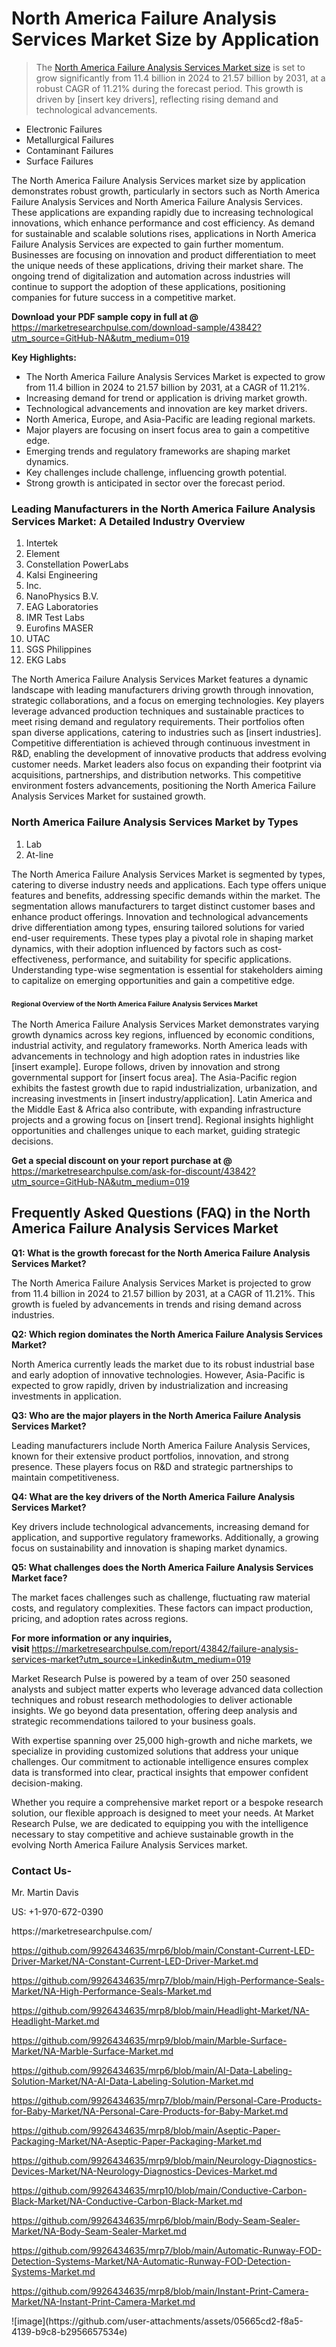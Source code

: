 <h1>North America Failure Analysis Services Market&nbsp;Size by Application</h1><blockquote><p>The <a href="https://marketresearchpulse.com/download-sample/43842?utm_source=GitHub-NA&amp;utm_medium=019">North America Failure Analysis Services Market size</a> is set to grow significantly from 11.4 billion in 2024 to 21.57 billion by 2031, at a robust CAGR of 11.21% during the forecast period. This growth is driven by [insert key drivers], reflecting rising demand and technological advancements.</p></blockquote><ul><li>Electronic Failures<li> Metallurgical Failures<li> Contaminant Failures<li> Surface Failures</li></ul><p>The North America Failure Analysis Services market size by application demonstrates robust growth, particularly in sectors such as North America Failure Analysis Services and North America Failure Analysis Services. These applications are expanding rapidly due to increasing technological innovations, which enhance performance and cost efficiency. As demand for sustainable and scalable solutions rises, applications in North America Failure Analysis Services are expected to gain further momentum. Businesses are focusing on innovation and product differentiation to meet the unique needs of these applications, driving their market share. The ongoing trend of digitalization and automation across industries will continue to support the adoption of these applications, positioning companies for future success in a competitive market.</p><p><strong>Download your PDF sample copy in full at @ </strong><a href="https://marketresearchpulse.com/download-sample/43842?utm_source=GitHub-NA&amp;utm_medium=019">https://marketresearchpulse.com/download-sample/43842?utm_source=GitHub-NA&amp;utm_medium=019</a></p><p><strong>Key Highlights: </strong></p><ul><li>The North America Failure Analysis Services Market is expected to grow from 11.4 billion in 2024 to 21.57 billion by 2031, at a CAGR of 11.21%.</li><li>Increasing demand for trend or application is driving market growth.</li><li>Technological advancements and innovation are key market drivers.</li><li>North America, Europe, and Asia-Pacific are leading regional markets.</li><li>Major players are focusing on insert focus area to gain a competitive edge.</li><li>Emerging trends and regulatory frameworks are shaping market dynamics.</li><li>Key challenges include challenge, influencing growth potential.</li><li>Strong growth is anticipated in sector over the forecast period.</li></ul><h3>Leading Manufacturers in the North America Failure Analysis Services Market: A Detailed Industry Overview</h3><ol><li>Intertek</li><li>Element</li><li>Constellation PowerLabs</li><li>Kalsi Engineering</li><li>Inc.</li><li>NanoPhysics B.V.</li><li>EAG Laboratories</li><li>IMR Test Labs</li><li>Eurofins MASER</li><li>UTAC</li><li>SGS Philippines</li><li>EKG Labs</li></ol><div class="flex max-w-full flex-col flex-grow"><div class="min-h-8 text-message flex w-full flex-col items-end gap-2 whitespace-normal break-words [.text-message+&amp;]:mt-5" dir="auto" data-message-author-role="assistant" data-message-id="fd8432e4-4910-450d-b182-61b7bfb0a01f" data-message-model-slug="gpt-4o"><div class="flex w-full flex-col gap-1 empty:hidden first:pt-[3px]"><div class="markdown prose w-full break-words dark:prose-invert light"><p>The North America Failure Analysis Services Market features a dynamic landscape with leading manufacturers driving growth through innovation, strategic collaborations, and a focus on emerging technologies. Key players leverage advanced production techniques and sustainable practices to meet rising demand and regulatory requirements. Their portfolios often span diverse applications, catering to industries such as [insert industries]. Competitive differentiation is achieved through continuous investment in R&amp;D, enabling the development of innovative products that address evolving customer needs. Market leaders also focus on expanding their footprint via acquisitions, partnerships, and distribution networks. This competitive environment fosters advancements, positioning the North America Failure Analysis Services Market for sustained growth.</p></div></div></div></div><h3>North America Failure Analysis Services Market by Types</h3><ol><li>Lab<li> At-line</li></ol><div class="flex max-w-full flex-col flex-grow"><div class="min-h-8 text-message flex w-full flex-col items-end gap-2 whitespace-normal break-words [.text-message+&amp;]:mt-5" dir="auto" data-message-author-role="assistant" data-message-id="084470be-0bb7-4664-bddf-5156b4f41249" data-message-model-slug="gpt-4o-mini"><div class="flex w-full flex-col gap-1 empty:hidden first:pt-[3px]"><div class="markdown prose w-full break-words dark:prose-invert light"><p>The North America Failure Analysis Services Market is segmented by types, catering to diverse industry needs and applications. Each type offers unique features and benefits, addressing specific demands within the market. The segmentation allows manufacturers to target distinct customer bases and enhance product offerings. Innovation and technological advancements drive differentiation among types, ensuring tailored solutions for varied end-user requirements. These types play a pivotal role in shaping market dynamics, with their adoption influenced by factors such as cost-effectiveness, performance, and suitability for specific applications. Understanding type-wise segmentation is essential for stakeholders aiming to capitalize on emerging opportunities and gain a competitive edge.</p></div></div></div></div><h3><span style="font-size: 11px;">Regional Overview of the North America Failure Analysis Services Market</span></h3><div class="flex max-w-full flex-col flex-grow"><div class="min-h-8 text-message flex w-full flex-col items-end gap-2 whitespace-normal break-words [.text-message+&amp;]:mt-5" dir="auto" data-message-author-role="assistant" data-message-id="e9038762-ce64-4e30-91c9-9bd413514231" data-message-model-slug="gpt-4o-mini"><div class="flex w-full flex-col gap-1 empty:hidden first:pt-[3px]"><div class="markdown prose w-full break-words dark:prose-invert light"><p>The North America Failure Analysis Services Market demonstrates varying growth dynamics across key regions, influenced by economic conditions, industrial activity, and regulatory frameworks. North America leads with advancements in technology and high adoption rates in industries like [insert example]. Europe follows, driven by innovation and strong governmental support for [insert focus area]. The Asia-Pacific region exhibits the fastest growth due to rapid industrialization, urbanization, and increasing investments in [insert industry/application]. Latin America and the Middle East &amp; Africa also contribute, with expanding infrastructure projects and a growing focus on [insert trend]. Regional insights highlight opportunities and challenges unique to each market, guiding strategic decisions.</p></div></div></div></div><p><strong>Get a special discount on your report purchase at @ </strong><a href="https://marketresearchpulse.com/ask-for-discount/43842?utm_source=GitHub-NA&amp;utm_medium=019">https://marketresearchpulse.com/ask-for-discount/43842?utm_source=GitHub-NA&amp;utm_medium=019</a></p><h2>Frequently Asked Questions (FAQ) in the North America Failure Analysis Services Market</h2><p><strong>Q1: What is the growth forecast for the North America Failure Analysis Services Market?</strong></p><p>The North America Failure Analysis Services Market is projected to grow from 11.4 billion in 2024 to 21.57 billion by 2031, at a CAGR of 11.21%. This growth is fueled by advancements in trends and rising demand across industries.</p><p><strong>Q2: Which region dominates the North America Failure Analysis Services Market?</strong></p><p>North America currently leads the market due to its robust industrial base and early adoption of innovative technologies. However, Asia-Pacific is expected to grow rapidly, driven by industrialization and increasing investments in application.</p><p><strong>Q3: Who are the major players in the North America Failure Analysis Services Market?</strong></p><p>Leading manufacturers include North America Failure Analysis Services, known for their extensive product portfolios, innovation, and strong presence. These players focus on R&amp;D and strategic partnerships to maintain competitiveness.</p><p><strong>Q4: What are the key drivers of the North America Failure Analysis Services Market?</strong></p><p>Key drivers include technological advancements, increasing demand for application, and supportive regulatory frameworks. Additionally, a growing focus on sustainability and innovation is shaping market dynamics.</p><p><strong>Q5: What challenges does the North America Failure Analysis Services Market face?</strong></p><p>The market faces challenges such as challenge, fluctuating raw material costs, and regulatory complexities. These factors can impact production, pricing, and adoption rates across regions.</p><p><strong>For more information or any inquiries, visit&nbsp;</strong><a href="https://marketresearchpulse.com/report/43842/failure-analysis-services-market?utm_source=Linkedin&utm_medium=019">https://marketresearchpulse.com/report/43842/failure-analysis-services-market?utm_source=Linkedin&utm_medium=019</a></p><p>Market Research Pulse is powered by a team of over 250 seasoned analysts and subject matter experts who leverage advanced data collection techniques and robust research methodologies to deliver actionable insights. We go beyond data presentation, offering deep analysis and strategic recommendations tailored to your business goals.</p><p>With expertise spanning over 25,000 high-growth and niche markets, we specialize in providing customized solutions that address your unique challenges. Our commitment to actionable intelligence ensures complex data is transformed into clear, practical insights that empower confident decision-making.</p><p>Whether you require a comprehensive market report or a bespoke research solution, our flexible approach is designed to meet your needs. At Market Research Pulse, we are dedicated to equipping you with the intelligence necessary to stay competitive and achieve sustainable growth in the evolving North America Failure Analysis Services market.</p><h3><strong>Contact Us-</strong></h3><p>Mr. Martin Davis</p><p>US: +1-970-672-0390</p><p>https://marketresearchpulse.com/</p><p><a href="https://github.com/9926434635/mrp6/blob/main/Constant-Current-LED-Driver-Market/NA-Constant-Current-LED-Driver-Market.md">https://github.com/9926434635/mrp6/blob/main/Constant-Current-LED-Driver-Market/NA-Constant-Current-LED-Driver-Market.md</a></p><p><a href="https://github.com/9926434635/mrp7/blob/main/High-Performance-Seals-Market/NA-High-Performance-Seals-Market.md">https://github.com/9926434635/mrp7/blob/main/High-Performance-Seals-Market/NA-High-Performance-Seals-Market.md</a></p><p><a href="https://github.com/9926434635/mrp8/blob/main/Headlight-Market/NA-Headlight-Market.md">https://github.com/9926434635/mrp8/blob/main/Headlight-Market/NA-Headlight-Market.md</a></p><p><a href="https://github.com/9926434635/mrp9/blob/main/Marble-Surface-Market/NA-Marble-Surface-Market.md">https://github.com/9926434635/mrp9/blob/main/Marble-Surface-Market/NA-Marble-Surface-Market.md</a></p><p><a href="https://github.com/9926434635/mrp6/blob/main/AI-Data-Labeling-Solution-Market/NA-AI-Data-Labeling-Solution-Market.md">https://github.com/9926434635/mrp6/blob/main/AI-Data-Labeling-Solution-Market/NA-AI-Data-Labeling-Solution-Market.md</a></p><p><a href="https://github.com/9926434635/mrp7/blob/main/Personal-Care-Products-for-Baby-Market/NA-Personal-Care-Products-for-Baby-Market.md">https://github.com/9926434635/mrp7/blob/main/Personal-Care-Products-for-Baby-Market/NA-Personal-Care-Products-for-Baby-Market.md</a></p><p><a href="https://github.com/9926434635/mrp8/blob/main/Aseptic-Paper-Packaging-Market/NA-Aseptic-Paper-Packaging-Market.md">https://github.com/9926434635/mrp8/blob/main/Aseptic-Paper-Packaging-Market/NA-Aseptic-Paper-Packaging-Market.md</a></p><p><a href="https://github.com/9926434635/mrp9/blob/main/Neurology-Diagnostics-Devices-Market/NA-Neurology-Diagnostics-Devices-Market.md">https://github.com/9926434635/mrp9/blob/main/Neurology-Diagnostics-Devices-Market/NA-Neurology-Diagnostics-Devices-Market.md</a></p><p><a href="https://github.com/9926434635/mrp10/blob/main/Conductive-Carbon-Black-Market/NA-Conductive-Carbon-Black-Market.md">https://github.com/9926434635/mrp10/blob/main/Conductive-Carbon-Black-Market/NA-Conductive-Carbon-Black-Market.md</a></p><p><a href="https://github.com/9926434635/mrp6/blob/main/Body-Seam-Sealer-Market/NA-Body-Seam-Sealer-Market.md">https://github.com/9926434635/mrp6/blob/main/Body-Seam-Sealer-Market/NA-Body-Seam-Sealer-Market.md</a></p><p><a href="https://github.com/9926434635/mrp7/blob/main/Automatic-Runway-FOD-Detection-Systems-Market/NA-Automatic-Runway-FOD-Detection-Systems-Market.md">https://github.com/9926434635/mrp7/blob/main/Automatic-Runway-FOD-Detection-Systems-Market/NA-Automatic-Runway-FOD-Detection-Systems-Market.md</a></p><p><a href="https://github.com/9926434635/mrp8/blob/main/Instant-Print-Camera-Market/NA-Instant-Print-Camera-Market.md">https://github.com/9926434635/mrp8/blob/main/Instant-Print-Camera-Market/NA-Instant-Print-Camera-Market.md</a></p>
![image](https://github.com/user-attachments/assets/05665cd2-f8a5-4139-b9c8-b2956657534e)
